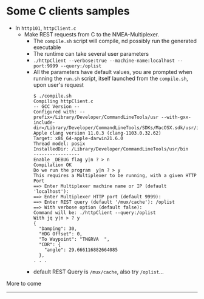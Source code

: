 # Some C clients samples

- In `http101`, `httpClient.c`
  - Make REST requests from C to the NMEA-Multiplexer.
    - The `compile.sh` script will compile, nd possibly run the generated executable
    - The runtime can take several user parameters
    - `./httpClient --verbose:true --machine-name:localhost --port:9999 --query:/oplist`
    - All the parameters have default values, you are prompted when running the `run.sh` script, itself launched from the `compile.sh`, upon user's request  
      ```text
      $ ./compile.sh 
      Compiling httpClient.c
      -- GCC Version --
      Configured with: --prefix=/Library/Developer/CommandLineTools/usr --with-gxx-include-dir=/Library/Developer/CommandLineTools/SDKs/MacOSX.sdk/usr/include/c++/4.2.1
      Apple clang version 11.0.3 (clang-1103.0.32.62)
      Target: x86_64-apple-darwin21.6.0
      Thread model: posix
      InstalledDir: /Library/Developer/CommandLineTools/usr/bin
      -----------------
      Enable _DEBUG flag y|n ? > n
      Compilation OK
      Do we run the program  y|n ? > y
      This requires a Multiplexer to be running, with a given HTTP Port
      ==> Enter Multiplexer machine name or IP (default 'localhost'):
      ==> Enter Multiplexer HTTP port (default 9999):
      ==> Enter REST query (default '/mux/cache'): /oplist
      ==> With verbose option (default false):
      Command will be: ./httpClient --query:/oplist
      With jq y|n > ? y
      {
        "Damping": 30,
        "HDG Offset": 0,
        "To Waypoint": "TNGRVA  ",
        "CDR": {
          "angle": 29.666116882664085
        },
      . . .
      ```
    - default REST Query is `/mux/cache`, also try `/oplist`...

More to come

--- 


